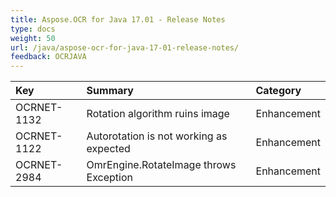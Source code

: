 ```yaml
---
title: Aspose.OCR for Java 17.01 - Release Notes
type: docs
weight: 50
url: /java/aspose-ocr-for-java-17-01-release-notes/
feedback: OCRJAVA
---
```


|**Key**|**Summary**|**Category**|
| :- | :- | :- |
|OCRNET-1132|Rotation algorithm ruins image|Enhancement|
|OCRNET-1122|Autorotation is not working as expected|Enhancement|
|OCRNET-2984|OmrEngine.RotateImage throws Exception|Enhancement|
